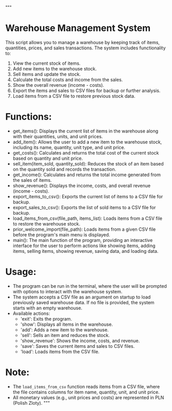 """
# Warehouse Management System

This script allows you to manage a warehouse by keeping track of items, quantities, prices, and sales transactions.
The system includes functionality to:
1. View the current stock of items.
2. Add new items to the warehouse stock.
3. Sell items and update the stock.
4. Calculate the total costs and income from the sales.
5. Show the overall revenue (income - costs).
6. Export the items and sales to CSV files for backup or further analysis.
7. Load items from a CSV file to restore previous stock data.

# Functions:
- get_items(): Displays the current list of items in the warehouse along with their quantities, units, and unit prices.
- add_item(): Allows the user to add a new item to the warehouse stock, including its name, quantity, unit type, and unit price.
- get_costs(): Calculates and returns the total cost of the current stock based on quantity and unit price.
- sell_item(item_sold, quantity_sold): Reduces the stock of an item based on the quantity sold and records the transaction.
- get_income(): Calculates and returns the total income generated from the sales of items.
- show_revenue(): Displays the income, costs, and overall revenue (income - costs).
- export_items_to_csv(): Exports the current list of items to a CSV file for backup.
- export_sales_to_csv(): Exports the list of sold items to a CSV file for backup.
- load_items_from_csv(file_path, items_list): Loads items from a CSV file to restore the warehouse stock.
- prior_welcome_import(file_path): Loads items from a given CSV file before the program's main menu is displayed.
- main(): The main function of the program, providing an interactive interface for the user to perform actions like showing items, adding items, selling items, showing revenue, saving data, and loading data.

# Usage:
- The program can be run in the terminal, where the user will be prompted with options to interact with the warehouse system.
- The system accepts a CSV file as an argument on startup to load previously saved warehouse data. If no file is provided, the system starts with an empty warehouse.
- Available actions:
    - 'exit': Exits the program.
    - 'show': Displays all items in the warehouse.
    - 'add': Adds a new item to the warehouse.
    - 'sell': Sells an item and reduces the stock.
    - 'show_revenue': Shows the income, costs, and revenue.
    - 'save': Saves the current items and sales to CSV files.
    - 'load': Loads items from the CSV file.

# Note:
- The `load_items_from_csv` function reads items from a CSV file, where the file contains columns for item name, quantity, unit, and unit price.
- All monetary values (e.g., unit prices and costs) are represented in PLN (Polish Zloty).
"""
